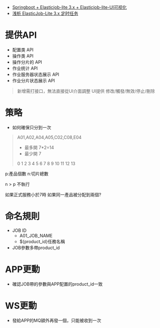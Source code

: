* [Springboot + Elasticjob-lite 3.x + Elasticjob-lite-UI可视化](https://blog.csdn.net/qq_40096897/article/details/126745502)
* [浅析 ElasticJob-Lite 3.x 定时任务](https://juejin.cn/post/7114816346969341960)

# 提供API

* 配置类 API
* 操作类 API
* 操作分片的 API
* 作业统计 API
* 作业服务器状态展示 API
* 作业分片状态展示 API


> 新增需打接口，無法直接從UI介面調整
> UI提供 修改/觸發/無效/停止/刪除

# 策略

* 如何確保只分到一次
> A01,A02,A04,A05,C02,C08,E04
> 
> * 最多開 7*2=14
> * 最少開 7
> 
> 0 1 2 3 4 5 6 7 8 9 10 11 12 13

p:產品個數
n:切片總數

n > p 不執行

如果正式服務小於7時
如果同一產品被分配到兩個?

# 命名規則
* JOB ID
  * A01_JOB_NAME
  * ${product_id}任務名稱
* JOB參數多帶product_id


# APP更動
* 確認JOB帶的參數與APP配置的product_id一致


# WS更動
* 發給APP的MQ額外再發一個，只能被收到一次